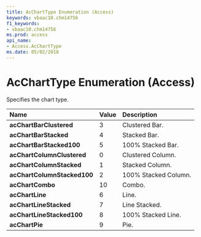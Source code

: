```yaml
---
title: AcChartType Enumeration (Access)
keywords: vbaac10.chm14756
f1_keywords:
- vbaac10.chm14756
ms.prod: access
api_name:
- Access.AcChartType
ms.date: 05/02/2018
---
```



# AcChartType Enumeration (Access)

Specifies the chart type.


|**Name**|**Value**|**Description**|
|:-----|:-----|:-----|
|**acChartBarClustered**|3|Clustered Bar.|
|**acChartBarStacked**|4|Stacked Bar.|
|**acChartBarStacked100**|5|100% Stacked Bar.|
|**acChartColumnClustered**|0|Clustered Column.|
|**acChartColumnStacked**|1|Stacked Column.|
|**acChartColumnStacked100**|2|100% Stacked Column.|
|**acChartCombo**|10|Combo.|
|**acChartLine**|6|Line.|
|**acChartLineStacked**|7|Line Stacked.|
|**acChartLineStacked100**|8|100% Stacked Line.|
|**acChartPie**|9|Pie.|

